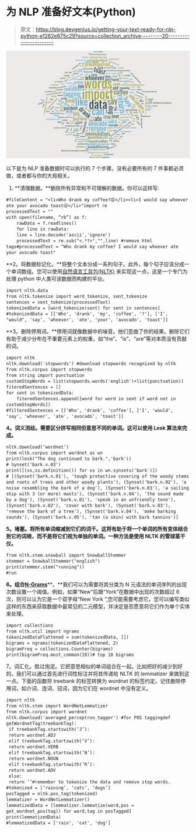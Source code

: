 # 为 NLP 准备好文本(Python)

> 原文：<https://blog.devgenius.io/getting-your-text-ready-for-nlp-python-e1262e675c29?source=collection_archive---------20----------------------->

![](img/6d705cdaebd82ad798238f4bf8c340d6.png)

以下是为 NLP 准备数据时可以执行的 7 个步骤。没有必要所有的 7 件事都必须做，或者都与你的大局相关。

1.  **清理数据。**删除所有异常和不可理解的数据。你可以这样写:

```
#fileContent = "<li>Who drank my coffee?😡</li><li>I would say whoever ate your avocado toast😜</li>"import re
processedText = ""
with open(filename, “rb”) as f:
    rawData = f.readlines()
    for line in rawData:
    line = line.decode('ascii','ignore')
    processedText = re.sub("<.*?>","",line) #remove html tags#processedText = "Who drank my coffee? I would say whoever ate your avocado toast"
```

**2。将数据标记化。**将整个文本分成一系列句子。此外，每个句子应该分成一个单词数组。您可以使用[自然语言工具包(NLTK)](https://www.nltk.org/) 来实现这一点，这是一个专门为处理 python 中人类可读数据而构建的平台。

```
import nltk.data
from nltk.tokenize import word_tokenize, sent_tokenize
sentences = sent_tokenize(processedText)
tokenizedData = [word_tokenize(sent) for sent in sentences]
#tokenizedData = [['Who', 'drank', 'my', 'coffee', '?'], ['I', "would", 'say', 'whoever', 'ate', 'your', 'avocado', 'toast']]
```

**3。删除停用词。**停用词就像数据中的噪音。他们歪曲了你的结果。删除它们有助于减少分布在不重要元素上的权重，如“the”、“is”、“are”等对本质没有贡献的词。

```
import nltk
nltk.download('stopwords') #download stopwords recognized by nltk
from nltk.corpus import stopwords
from string import punctuation
customStopWords = list(stopwords.words('english')+list(punctuation))
fiteredSentences = []
for sent in tokenizedData:
    fiteredSentences.append([word for word in sent if word not in customStopWords])
#filteredSentences = [['Who', 'drank', 'coffee'], ['I', 'would', 'say', 'whoever', 'ate', 'avocado', 'toast']]
```

**4。词义消歧。需要区分拼写相同但意思不同的单词。这可以使用 Lesk 算法来完成。**

```
nltk.download(‘wordnet’) 
from nltk.corpus import wordnet as wn
print(lesk("The dog continued to bark.",'bark'))
# Synset('bark.v.03')
print([(ss,ss.definition()) for ss in wn.synsets('bark')])
# [(Synset('bark.n.01'), 'tough protective covering of the woody stems and roots of trees and other woody plants'), (Synset('bark.n.02'), 'a noise resembling the bark of a dog'), (Synset('bark.n.03'), 'a sailing ship with 3 (or more) masts'), (Synset('bark.n.04'), 'the sound made by a dog'), (Synset('bark.v.01'), 'speak in an unfriendly tone'), (Synset('bark.v.02'), 'cover with bark'), (Synset('bark.v.03'), 'remove the bark of a tree'), (Synset('bark.v.04'), 'make barking sounds'), (Synset('bark.v.05'), 'tan (a skin) with bark tannins')]
```

**5。堵塞。将所有单词缩减到它们的词干。这将有助于将一个单词的所有变体结合到它的词根，而不是将它们视为单独的单词。一种方法是使用 NLTK 的雪球茎干仪。**

```
from nltk.stem.snowball import SnowballStemmer
stemmer = SnowballStemmer("english")
print(stemmer.stem("running"))
#run
```

**6。组合**[**N-Grams**](https://en.wikipedia.org/wiki/N-gram)**。**我们可以为需要将其分类为 N 元语法的单词序列的出现次数设置一个阈值。例如，如果“New”后跟“York”在数据中出现的次数超过 6 次，则可以认为它是一个双字母“New York ”,您可能需要考虑它。您可以编写类似这样的东西来获取数据中最常见的二元模型，并决定是否愿意将它们作为单个实体来处理。

```
import collections
from nltk.util import ngrams
tokenizedDataFlattened = sum(tokenizedData, [])
bigrams = ngrams(tokenizedDataFlattened, 2)
bigramFreq = collections.Counter(bigrams)
print(bigramFreq.most_common(10))# top 10 bigrams
```

7。词汇化。胜过炮泥。它把意思相似的单词组合在一起。比如把好的减少到好的。我们可以通过首先进行词性标注并将其传递给 NLTK 的 lemmatizer 来做到这一点。下面的函数将 treebank 的标签转换为 wordnet 的标签约定。记住删除停用词，如介词、连词、冠词，因为它们在 wordnet 中没有定义。

```
import nltk
from nltk.stem import WordNetLemmatizer
from nltk.corpus import wordnet
nltk.download('averaged_perceptron_tagger') #for POS taggingdef getWordnetTag(treebankTag):
 if treebankTag.startswith(‘J’):
 return wordnet.ADJ
 elif treebankTag.startswith(‘V’):
 return wordnet.VERB
 elif treebankTag.startswith(‘N’):
 return wordnet.NOUN
 elif treebankTag.startswith(‘R’):
 return wordnet.ADV
 else:
 return ‘’#remember to tokenize the data and remove stop words. 
#tokenized = [‘raining’, ‘cats’, ‘dogs’]
posTagged = nltk.pos_tag(tokenized)
lemmatizer = WordNetLemmatizer() 
lemmatizedData = [lemmatizer.lemmatize(word,pos = get_wordnet_pos(tag)) for word,tag in posTagged]
print(lemmatizedData)
#lemmatizedData = ['rain', 'cat', 'dog']
```
